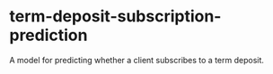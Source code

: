 # term-deposit-subscription-prediction
A model for predicting whether a client subscribes to a term deposit.
